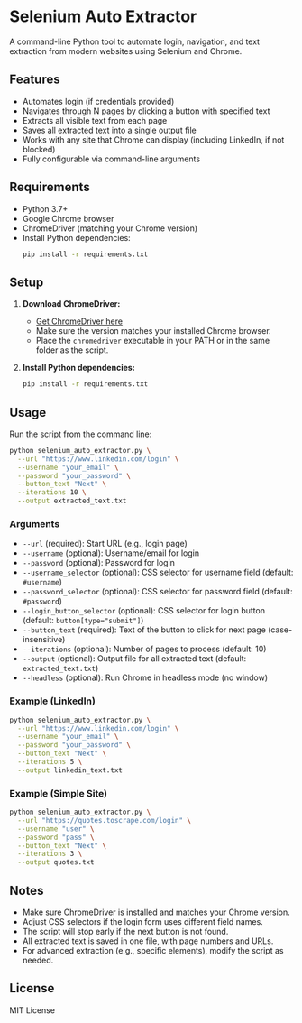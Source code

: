 # Selenium Auto Extractor

A command-line Python tool to automate login, navigation, and text extraction from modern websites using Selenium and Chrome.

## Features
- Automates login (if credentials provided)
- Navigates through N pages by clicking a button with specified text
- Extracts all visible text from each page
- Saves all extracted text into a single output file
- Works with any site that Chrome can display (including LinkedIn, if not blocked)
- Fully configurable via command-line arguments

## Requirements
- Python 3.7+
- Google Chrome browser
- ChromeDriver (matching your Chrome version)
- Install Python dependencies:
  ```bash
  pip install -r requirements.txt
  ```

## Setup
1. **Download ChromeDriver:**
   - [Get ChromeDriver here](https://sites.google.com/chromium.org/driver/)
   - Make sure the version matches your installed Chrome browser.
   - Place the `chromedriver` executable in your PATH or in the same folder as the script.

2. **Install Python dependencies:**
   ```bash
   pip install -r requirements.txt
   ```

## Usage
Run the script from the command line:
```bash
python selenium_auto_extractor.py \
  --url "https://www.linkedin.com/login" \
  --username "your_email" \
  --password "your_password" \
  --button_text "Next" \
  --iterations 10 \
  --output extracted_text.txt
```

### Arguments
- `--url` (required): Start URL (e.g., login page)
- `--username` (optional): Username/email for login
- `--password` (optional): Password for login
- `--username_selector` (optional): CSS selector for username field (default: `#username`)
- `--password_selector` (optional): CSS selector for password field (default: `#password`)
- `--login_button_selector` (optional): CSS selector for login button (default: `button[type="submit"]`)
- `--button_text` (required): Text of the button to click for next page (case-insensitive)
- `--iterations` (optional): Number of pages to process (default: 10)
- `--output` (optional): Output file for all extracted text (default: `extracted_text.txt`)
- `--headless` (optional): Run Chrome in headless mode (no window)

### Example (LinkedIn)
```bash
python selenium_auto_extractor.py \
  --url "https://www.linkedin.com/login" \
  --username "your_email" \
  --password "your_password" \
  --button_text "Next" \
  --iterations 5 \
  --output linkedin_text.txt
```

### Example (Simple Site)
```bash
python selenium_auto_extractor.py \
  --url "https://quotes.toscrape.com/login" \
  --username "user" \
  --password "pass" \
  --button_text "Next" \
  --iterations 3 \
  --output quotes.txt
```

## Notes
- Make sure ChromeDriver is installed and matches your Chrome version.
- Adjust CSS selectors if the login form uses different field names.
- The script will stop early if the next button is not found.
- All extracted text is saved in one file, with page numbers and URLs.
- For advanced extraction (e.g., specific elements), modify the script as needed.

## License
MIT License 